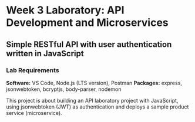 # Week 3 Laboratory: API Development and Microservices

## Simple RESTful API with user authentication written in JavaScript

### Lab Requirements
**Software:** VS Code, Node.js (LTS version), Postman
**Packages:** express, jsonwebtoken, bcryptjs, body-parser, nodemon

This project is about building an API laboratory project with JavaScript, using jsonwebtoken (JWT) as authentication and deploys a sample product service (microservice).